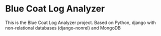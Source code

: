 # Blue Coat Log Analyzer
This is the Blue Coat Log Analyzer project. Based on Python, django with non-relational databases (django-nonrel) and MongoDB
